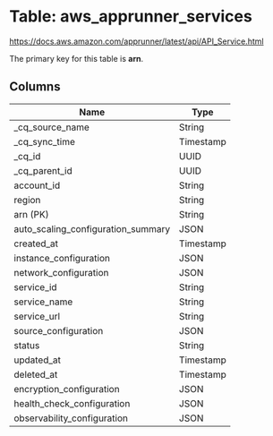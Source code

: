 # Table: aws_apprunner_services

https://docs.aws.amazon.com/apprunner/latest/api/API_Service.html

The primary key for this table is **arn**.


## Columns
| Name          | Type          |
| ------------- | ------------- |
|_cq_source_name|String|
|_cq_sync_time|Timestamp|
|_cq_id|UUID|
|_cq_parent_id|UUID|
|account_id|String|
|region|String|
|arn (PK)|String|
|auto_scaling_configuration_summary|JSON|
|created_at|Timestamp|
|instance_configuration|JSON|
|network_configuration|JSON|
|service_id|String|
|service_name|String|
|service_url|String|
|source_configuration|JSON|
|status|String|
|updated_at|Timestamp|
|deleted_at|Timestamp|
|encryption_configuration|JSON|
|health_check_configuration|JSON|
|observability_configuration|JSON|